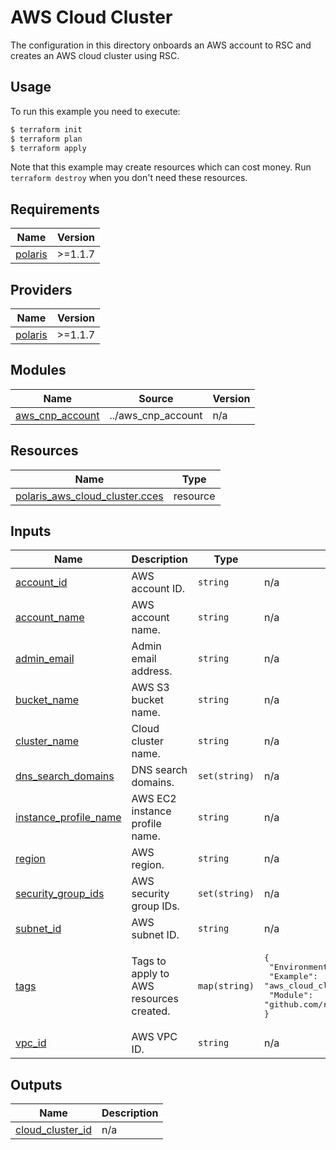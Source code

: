 # AWS Cloud Cluster

The configuration in this directory onboards an AWS account to RSC and creates an AWS cloud cluster using RSC.

## Usage

To run this example you need to execute:
```bash
$ terraform init
$ terraform plan
$ terraform apply
```
Note that this example may create resources which can cost money. Run `terraform destroy` when you don't need these
resources.

<!-- BEGIN_TF_DOCS -->
## Requirements

| Name | Version |
|------|---------|
| <a name="requirement_polaris"></a> [polaris](#requirement\_polaris) | >=1.1.7 |

## Providers

| Name | Version |
|------|---------|
| <a name="provider_polaris"></a> [polaris](#provider\_polaris) | >=1.1.7 |

## Modules

| Name | Source | Version |
|------|--------|---------|
| <a name="module_aws_cnp_account"></a> [aws\_cnp\_account](#module\_aws\_cnp\_account) | ../aws_cnp_account | n/a |

## Resources

| Name | Type |
|------|------|
| [polaris_aws_cloud_cluster.cces](https://registry.terraform.io/providers/rubrikinc/polaris/latest/docs/resources/aws_cloud_cluster) | resource |

## Inputs

| Name | Description | Type | Default | Required |
|------|-------------|------|---------|:--------:|
| <a name="input_account_id"></a> [account\_id](#input\_account\_id) | AWS account ID. | `string` | n/a | yes |
| <a name="input_account_name"></a> [account\_name](#input\_account\_name) | AWS account name. | `string` | n/a | yes |
| <a name="input_admin_email"></a> [admin\_email](#input\_admin\_email) | Admin email address. | `string` | n/a | yes |
| <a name="input_bucket_name"></a> [bucket\_name](#input\_bucket\_name) | AWS S3 bucket name. | `string` | n/a | yes |
| <a name="input_cluster_name"></a> [cluster\_name](#input\_cluster\_name) | Cloud cluster name. | `string` | n/a | yes |
| <a name="input_dns_search_domains"></a> [dns\_search\_domains](#input\_dns\_search\_domains) | DNS search domains. | `set(string)` | n/a | yes |
| <a name="input_instance_profile_name"></a> [instance\_profile\_name](#input\_instance\_profile\_name) | AWS EC2 instance profile name. | `string` | n/a | yes |
| <a name="input_region"></a> [region](#input\_region) | AWS region. | `string` | n/a | yes |
| <a name="input_security_group_ids"></a> [security\_group\_ids](#input\_security\_group\_ids) | AWS security group IDs. | `set(string)` | n/a | yes |
| <a name="input_subnet_id"></a> [subnet\_id](#input\_subnet\_id) | AWS subnet ID. | `string` | n/a | yes |
| <a name="input_tags"></a> [tags](#input\_tags) | Tags to apply to AWS resources created. | `map(string)` | <pre>{<br/>  "Environment": "test",<br/>  "Example": "aws_cloud_cluster",<br/>  "Module": "github.com/rubrikinc/terraform-provider-polaris-examples"<br/>}</pre> | no |
| <a name="input_vpc_id"></a> [vpc\_id](#input\_vpc\_id) | AWS VPC ID. | `string` | n/a | yes |

## Outputs

| Name | Description |
|------|-------------|
| <a name="output_cloud_cluster_id"></a> [cloud\_cluster\_id](#output\_cloud\_cluster\_id) | n/a |
<!-- END_TF_DOCS -->

